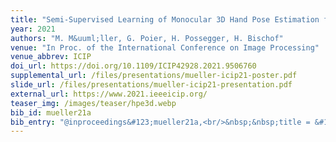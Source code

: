 ```yaml
---
title: "Semi-Supervised Learning of Monocular 3D Hand Pose Estimation from Multi-View Images"
year: 2021
authors: "M. M&uuml;ller, G. Poier, H. Possegger, H. Bischof"
venue: "In Proc. of the International Conference on Image Processing"
venue_abbrev: ICIP
doi_url: https://doi.org/10.1109/ICIP42928.2021.9506760
supplemental_url: /files/presentations/mueller-icip21-poster.pdf
slide_url: /files/presentations/mueller-icip21-presentation.pdf
external_url: https://www.2021.ieeeicip.org/
teaser_img: /images/teaser/hpe3d.webp
bib_id: mueller21a
bib_entry: "@inproceedings&#123;mueller21a,<br/>&nbsp;&nbsp;title = &#123;&#123;Semi-Supervised Learning of Monocular 3D Hand Pose Estimation from Multi-View Images&#125;&#125;,<br/>&nbsp;&nbsp;author = &#123;M&#92;&quot;&#123;u&#125;ller, Markus and Poier, Georg and Possegger, Horst and Bischof, Horst&#125;,<br/>&nbsp;&nbsp;booktitle = &#123;Proc. of the International Conference on Image Processing (ICIP)&#125;,<br/>&nbsp;&nbsp;year = &#123;2021&#125;<br/>&#125;"
---
```

